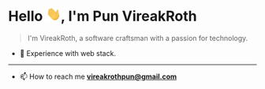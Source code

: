 <!-- ![MasterHead](https://github.com/Punvireakroth/Punvireakroth/blob/main/moonlight.gif) -->

 <!-- <p align="center">
  <img src="https://github.com/Punvireakroth/Punvireakroth/blob/main/moonlight.gif" alt="First Heading" width=90%>
</p> -->

<h1 align="left">Hello <img src="https://raw.githubusercontent.com/ABSphreak/ABSphreak/master/gifs/Hi.gif" width="30">, I'm Pun VireakRoth</h1>

>I'm VireakRoth, a software craftsman with a passion for technology.
<!-- <img align="right" alt="itachi" width="200" src="./spbu-logo.png"> -->

<!-- <p align="left"> 
<img  src="https://komarev.com/ghpvc/?username=Punvireakroth&label=Profile%20views&color=0e75b6&style=flat" alt="Punvireakroth" /> 
</p> -->

<!-- - 🎓 A Bachelor at Saint Petersburg State University **[SPbU](https://github.com/PAIR-code/lit)** -->

- 🔭 Experience with web stack.

---

<!-- - 🐘 I’m working with **[PHP Laravel](https://github.com/PAIR-code/lit)** -->

- 📫 How to reach me **vireakrothpun@gmail.com**



